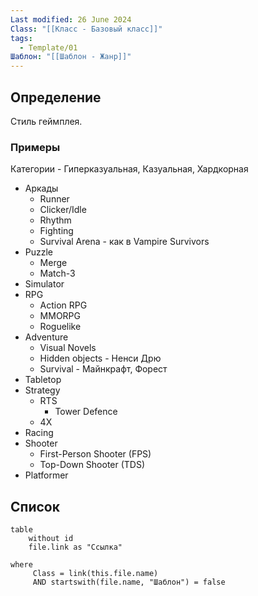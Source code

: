 ```yaml
---
Last modified: 26 June 2024
Class: "[[Класс - Базовый класс]]"
tags:
  - Template/01
Шаблон: "[[Шаблон - Жанр]]"
---
```

## Определение
Стиль геймплея.

### Примеры
Категории - Гиперказуальная, Казуальная, Хардкорная
- Аркады
	- Runner
	- Clicker/Idle
	- Rhythm
	- Fighting
	- Survival Arena - как в Vampire Survivors
- Puzzle
	- Merge
	- Match-3
- Simulator
- RPG
	- Action RPG
	- MMORPG
	- Roguelike
- Adventure
	- Visual Novels
	- Hidden objects - Ненси Дрю
	- Survival - Майнкрафт, Форест
- Tabletop
- Strategy
	- RTS
		- Tower Defence
	- 4X
- Racing
- Shooter
	- First-Person Shooter (FPS)
	- Top-Down Shooter (TDS)
- Platformer

## Список
```dataview
table
	without id
	file.link as "Ссылка"

where
	 Class = link(this.file.name) 
	 AND startswith(file.name, "Шаблон") = false
```

